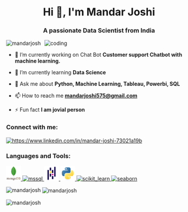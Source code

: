 
<h1 align="center">Hi 👋, I'm Mandar Joshi</h1>
<h3 align="center">A passionate Data Scientist from India</h3>

<img align="right" alt="coding" width="400" src="https://blog.imarticus.org/wp-content/uploads/2020/05/de.gif">

<p align="left"> <img src="https://komarev.com/ghpvc/?username=mandarjosh&label=Profile%20views&color=0e75b6&style=flat" alt="mandarjosh" /> </p>

- 🔭 I’m currently working on Chat Bot **Customer support Chatbot with machine learning.**

- 🌱 I’m currently learning **Data Science**

- 💬 Ask me about **Python, Machine Learning, Tableau, Powerbi, SQL**

- 📫 How to reach me **mandarjoshi575@gmail.com**

- ⚡ Fun fact **I am jovial person**

<h3 align="left">Connect with me:</h3>
<p align="left">
<a href="https://linkedin.com/in/https://www.linkedin.com/in/mandar-joshi-73021a19b" target="blank"><img align="center" src="https://raw.githubusercontent.com/rahuldkjain/github-profile-readme-generator/master/src/images/icons/Social/linked-in-alt.svg" alt="https://www.linkedin.com/in/mandar-joshi-73021a19b" height="30" width="40" /></a>
</p>

<h3 align="left">Languages and Tools:</h3>
<p align="left"> <a href="https://www.mongodb.com/" target="_blank" rel="noreferrer"> <img src="https://raw.githubusercontent.com/devicons/devicon/master/icons/mongodb/mongodb-original-wordmark.svg" alt="mongodb" width="40" height="40"/> </a> <a href="https://www.microsoft.com/en-us/sql-server" target="_blank" rel="noreferrer"> <img src="https://www.svgrepo.com/show/303229/microsoft-sql-server-logo.svg" alt="mssql" width="40" height="40"/> </a> <a href="https://pandas.pydata.org/" target="_blank" rel="noreferrer"> <img src="https://raw.githubusercontent.com/devicons/devicon/2ae2a900d2f041da66e950e4d48052658d850630/icons/pandas/pandas-original.svg" alt="pandas" width="40" height="40"/> </a> <a href="https://www.python.org" target="_blank" rel="noreferrer"> <img src="https://raw.githubusercontent.com/devicons/devicon/master/icons/python/python-original.svg" alt="python" width="40" height="40"/> </a> <a href="https://scikit-learn.org/" target="_blank" rel="noreferrer"> <img src="https://upload.wikimedia.org/wikipedia/commons/0/05/Scikit_learn_logo_small.svg" alt="scikit_learn" width="40" height="40"/> </a> <a href="https://seaborn.pydata.org/" target="_blank" rel="noreferrer"> <img src="https://seaborn.pydata.org/_images/logo-mark-lightbg.svg" alt="seaborn" width="40" height="40"/> </a> </p>

<p><img align="left" src="https://github-readme-stats.vercel.app/api/top-langs?username=mandarjosh&show_icons=true&locale=en&layout=compact" alt="mandarjosh" /></p>

<p>&nbsp;<img align="center" src="https://github-readme-stats.vercel.app/api?username=mandarjosh&show_icons=true&locale=en" alt="mandarjosh" /></p>

<p><img align="center" src="https://github-readme-streak-stats.herokuapp.com/?user=mandarjosh&" alt="mandarjosh" /></p>
